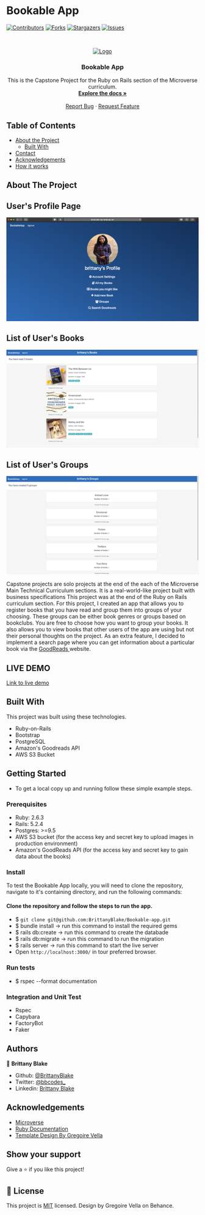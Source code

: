 # Bookable App

<!--
*** Thanks for checking out this README Template. If you have a suggestion that would
*** make this better, please fork the repo and create a pull request or simply open
*** an issue with the tag "enhancement".
*** Thanks again! Now go create something AMAZING! :D
-->

<!-- PROJECT SHIELDS -->
<!--
*** I'm using markdown "reference style" links for readability.
*** Reference links are enclosed in brackets [ ] instead of parentheses ( ).
*** See the bottom of this document for the declaration of the reference variables
*** for contributors-url, forks-url, etc. This is an optional, concise syntax you may use.
*** https://www.markdownguide.org/basic-syntax/#reference-style-links
-->
[![Contributors][contributors-shield]][contributors-url]
[![Forks][forks-shield]][forks-url]
[![Stargazers][stars-shield]][stars-url]
[![Issues][issues-shield]][issues-url]

<!-- PROJECT LOGO -->
<br />
<p align="center">
  <a href="https://github.com/BrittanyBlake/Bookable-app">
    <img src="https://course_report_production.s3.amazonaws.com/rich/rich_files/rich_files/5726/s300/icon-white-on-murple-copy.png" alt="Logo" width="80" height="80">
  </a>

  <h3 align="center">Bookable App</h3>

  <p align="center">
    This is the Capstone Project for the Ruby on Rails section of the Microverse curriculum.
    <br />
    <a href="https://github.com/BrittanyBlake/Bookable-app"><strong>Explore the docs »</strong></a>
    <br />
    <br />
    <a href="https://github.com/BrittanyBlake/Bookable-app/issues">Report Bug</a>
    ·
    <a href="https://github.com/BrittanyBlake/Bookable-app/issues">Request Feature</a>
  </p>
</p>

<!-- TABLE OF CONTENTS -->
## Table of Contents

* [About the Project](#about-the-project)
  * [Built With](#built-with)
* [Contact](#Authors)
* [Acknowledgements](#acknowledgements)
* [How it works](#How-it-works)

<!-- ABOUT THE PROJECT -->
## About The Project
## User's Profile Page
![Screenshot](app/assets/images/profile.png)
## List of User's Books
![Screenshot](app/assets/images/books.png)
## List of User's Groups
![Screenshot](app/assets/images/groups.png)

Capstone projects are solo projects at the end of the each of the Microverse Main Technical Curriculum sections. It is a real-world-like project built with business specifications This project was at the end of the Ruby on Rails curriculum section. For this project, I created an app that allows you to register books that you have read and group them into groups of your choosing. These groups can be either book genres or groups based on bookclubs. You are free to choose how you want to group your books. It also allows you to view books that other users of the app are using but not their personal thoughts on the project. As an extra feature, I decided to implement a search page where you can get information about a particular book via the <a href="https://www.goodreads.com">GoodReads </a>website.



## LIVE DEMO
 [Link to live demo](https://bookable-app.herokuapp.com) 



<!-- BUILD WITH -->
## Built With
This project was built using these technologies.
* Ruby-on-Rails
* Bootstrap
* PostgreSQL
* Amazon's Goodreads API
* AWS S3 Bucket

<!-- ABOUT THE PROJECT -->
## Getting Started
- To get a local copy up and running follow these simple example steps.
### Prerequisites

- Ruby: 2.6.3
- Rails: 5.2.4
- Postgres: >=9.5
- AWS S3 bucket (for the access key and secret key to upload images in production environment)
- Amazon's GoodReads API (for the access key and secret key to gain data about the books)

### Install

To test the Bookable App locally, you will need to clone the repository, navigate to it's containing directory, and run the following commands:

#### Clone the repository and follow the steps to run the app.

- $ `git clone git@github.com:BrittanyBlake/Bookable-app.git`
- $  bundle install    -> run this command to install the required gems
- $  rails db:create   -> run this command to create the databade
- $  rails db:migrate  -> run this command to run the migration
- $  rails server      -> run this command to start the live server
- Open  `http://localhost:3000/` in tour preferred browser.

### Run tests
- $  rspec --format documentation

### Integration and Unit Test
- Rspec
- Capybara
- FactoryBot
- Faker


<!-- CONTACT -->
## Authors

👤 **Brittany Blake**

- Github: [@BrittanyBlake](https://github.com/BrittanyBlake)
- Twitter: [@bbcodes_](https://twitter.com/bbcodes_)
- Linkedin: [Brittany Blake](https://www.linkedin.com/in/brittany-blake-843951109/)

<!-- ACKNOWLEDGEMENTS -->
## Acknowledgements
* [Microverse](https://www.microverse.org/)
* [Ruby Documentation](https://www.ruby-lang.org/en/documentation/)
* [Template Design By Gregoire Vella](https://www.behance.net/gallery/19759151/Snapscan-iOs-design-and-branding?tracking_source=)


## Show your support

Give a ⭐️ if you like this project!

<!-- MARKDOWN LINKS & IMAGES -->
<!-- https://www.markdownguide.org/basic-syntax/#reference-style-links -->
[contributors-shield]: https://img.shields.io/github/contributors/BrittanyBlake/Bookable-app.svg?style=flat-square
[contributors-url]: https://github.com/BrittanyBlake/Bookable-app/graphs/contributors
[forks-shield]: https://img.shields.io/github/forks/BrittanyBlake/Bookable-app.svg?style=flat-square
[forks-url]: https://github.com/BrittanyBlake/Bookable-app/network/members
[stars-shield]: https://img.shields.io/github/stars/BrittanyBlake/Bookable-app.svg?style=flat-square
[stars-url]: https://github.com/BrittanyBlake/Bookable-app/stargazers
[issues-shield]: https://img.shields.io/github/issues/BrittanyBlake/Bookable-app.svg?style=flat-square
[issues-url]: https://github.com/BrittanyBlake/Bookable-app/issues

## 📝 License

This project is [MIT](https://opensource.org/licenses/MIT) licensed. Design by Gregoire Vella on Behance.
